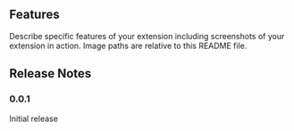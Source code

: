 ## Features

Describe specific features of your extension including screenshots of your extension in action. Image paths are relative to this README file.

## Release Notes

### 0.0.1

Initial release